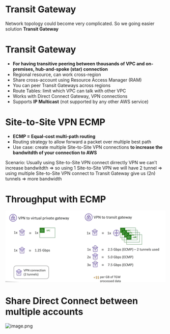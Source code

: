 # Transit Gateway

Network topology could become very complicated. So we going easier solution **Transit Gateway**

# Transit Gateway

- **For having transitive peering between thousands of VPC and on-premises, hub-and-spoke (star) connection**
- Regional resource, can work cross-region
- Share cross-account using Resource Access Manager (RAM)
- You can peer Transit Gateways across regions
- Route Tables: limit which VPC can talk with other VPC
- Works with Direct Connect Gateway, VPN connections
- Supports **IP Multicast** (not supported by any other AWS service)

# Site-to-Site VPN ECMP

- **ECMP = Equal-cost multi-path routing**
- Routing strategy to allow forward a packet over multiple best path
- Use case: create multiple Site-to-Site VPN connections **to increase the bandwitdth of your connection to AWS**

Scenario: Usually using Site-to-Site VPN connect dirrectly VPN we can’t increase bandwitdth ⇒ so using 1 Site-to-Site VPN we will have 2 tunnel ⇒ using multiple Site-to-Site VPN connect to Transit Gateway give us (2n) tunnels ⇒ more bandwidth

# Throughput with ECMP

![image.png](AWS%20Solution%20Architect/SAA-C03%20Notes/Transit%20Gateway%20192d3d175d238076b236f3c3871ed88b/image.png)

# Share Direct Connect between multiple accounts

![image.png](image%201.png)